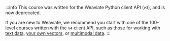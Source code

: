 :::info
This course was written for the Weaviate Python client API (`v3`), and is now deprecated.

If you are new to Weaviate, we recommend you start with one of the 100-level courses written with the `v4` client API, such as those for working with [text data](/docs/academy/py/starter_text_data/index.md), [your own vectors](/docs/academy/py/starter_custom_vectors/index.md), or [multimodal data](/docs/academy/py/starter_multimodal_data/index.md).
:::
